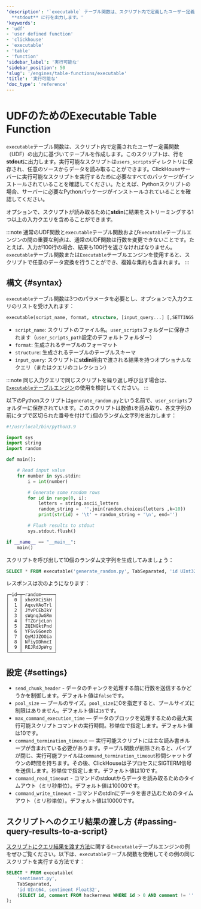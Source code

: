 ```yaml
---
'description': '`executable` テーブル関数は、スクリプト内で定義したユーザー定義関数 (UDF) の出力に基づいてテーブルを作成します。この関数は
  **stdout** に行を出力します。'
'keywords':
- 'udf'
- 'user defined function'
- 'clickhouse'
- 'executable'
- 'table'
- 'function'
'sidebar_label': '実行可能な'
'sidebar_position': 50
'slug': '/engines/table-functions/executable'
'title': '実行可能な'
'doc_type': 'reference'
---
```



# UDFのためのExecutable Table Function

`executable`テーブル関数は、スクリプト内で定義されたユーザー定義関数（UDF）の出力に基づいてテーブルを作成します。このスクリプトは、行を**stdout**に出力します。実行可能なスクリプトは`users_scripts`ディレクトリに保存され、任意のソースからデータを読み取ることができます。ClickHouseサーバーに実行可能なスクリプトを実行するために必要なすべてのパッケージがインストールされていることを確認してください。たとえば、Pythonスクリプトの場合、サーバーに必要なPythonパッケージがインストールされていることを確認してください。

オプションで、スクリプトが読み取るために**stdin**に結果をストリーミングする1つ以上の入力クエリを含めることができます。

:::note
通常のUDF関数と`executable`テーブル関数および`Executable`テーブルエンジンの間の重要な利点は、通常のUDF関数は行数を変更できないことです。たとえば、入力が100行の場合、結果も100行を返さなければなりません。`executable`テーブル関数または`Executable`テーブルエンジンを使用すると、スクリプトで任意のデータ変換を行うことができ、複雑な集約も含まれます。
:::

## 構文 {#syntax}

`executable`テーブル関数は3つのパラメータを必要とし、オプションで入力クエリのリストを受け入れます：

```sql
executable(script_name, format, structure, [input_query...] [,SETTINGS ...])
```

- `script_name`: スクリプトのファイル名。`user_scripts`フォルダーに保存されます（`user_scripts_path`設定のデフォルトフォルダー）
- `format`: 生成されるテーブルのフォーマット
- `structure`: 生成されるテーブルのテーブルスキーマ
- `input_query`: スクリプトに**stdin**経由で渡される結果を持つオプショナルなクエリ（またはクエリのコレクション）

:::note
同じ入力クエリで同じスクリプトを繰り返し呼び出す場合は、[`Executable`テーブルエンジン](../../engines/table-engines/special/executable.md)の使用を検討してください。
:::

以下のPythonスクリプトは`generate_random.py`という名前で、`user_scripts`フォルダーに保存されています。このスクリプトは数値`i`を読み取り、各文字列の前にタブで区切られた番号を付けて`i`個のランダム文字列を出力します：

```python
#!/usr/local/bin/python3.9

import sys
import string
import random

def main():

    # Read input value
    for number in sys.stdin:
        i = int(number)

        # Generate some random rows
        for id in range(0, i):
            letters = string.ascii_letters
            random_string =  ''.join(random.choices(letters ,k=10))
            print(str(id) + '\t' + random_string + '\n', end='')

        # Flush results to stdout
        sys.stdout.flush()

if __name__ == "__main__":
    main()
```

スクリプトを呼び出して10個のランダム文字列を生成してみましょう：

```sql
SELECT * FROM executable('generate_random.py', TabSeparated, 'id UInt32, random String', (SELECT 10))
```

レスポンスは次のようになります：

```response
┌─id─┬─random─────┐
│  0 │ xheXXCiSkH │
│  1 │ AqxvHAoTrl │
│  2 │ JYvPCEbIkY │
│  3 │ sWgnqJwGRm │
│  4 │ fTZGrjcLon │
│  5 │ ZQINGktPnd │
│  6 │ YFSvGGoezb │
│  7 │ QyMJJZOOia │
│  8 │ NfiyDDhmcI │
│  9 │ REJRdJpWrg │
└────┴────────────┘
```

## 設定 {#settings}

- `send_chunk_header` - データのチャンクを処理する前に行数を送信するかどうかを制御します。デフォルト値は`false`です。
- `pool_size` — プールのサイズ。`pool_size`に0を指定すると、プールサイズに制限はありません。デフォルト値は`16`です。
- `max_command_execution_time` — データのブロックを処理するための最大実行可能スクリプトコマンドの実行時間。秒単位で指定します。デフォルト値は10です。
- `command_termination_timeout` — 実行可能スクリプトには主な読み書きループが含まれている必要があります。テーブル関数が削除されると、パイプが閉じ、実行可能ファイルは`command_termination_timeout`秒間シャットダウンの時間を持ちます。その後、ClickHouseは子プロセスにSIGTERM信号を送信します。秒単位で指定します。デフォルト値は10です。
- `command_read_timeout` - コマンドのstdoutからデータを読み取るためのタイムアウト（ミリ秒単位）。デフォルト値は10000です。
- `command_write_timeout` - コマンドのstdinにデータを書き込むためのタイムアウト（ミリ秒単位）。デフォルト値は10000です。

## スクリプトへのクエリ結果の渡し方 {#passing-query-results-to-a-script}

[スクリプトにクエリ結果を渡す方法](../../engines/table-engines/special/executable.md#passing-query-results-to-a-script)に関する`Executable`テーブルエンジンの例をぜひご覧ください。以下は、`executable`テーブル関数を使用してその例の同じスクリプトを実行する方法です：

```sql
SELECT * FROM executable(
    'sentiment.py',
    TabSeparated,
    'id UInt64, sentiment Float32',
    (SELECT id, comment FROM hackernews WHERE id > 0 AND comment != '' LIMIT 20)
);
```
